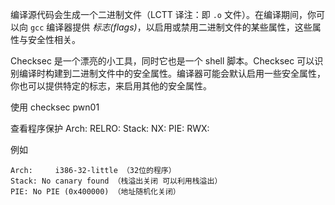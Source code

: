 

编译源代码会生成一个二进制文件（LCTT 译注：即 `.o` 文件）。在编译期间，你可以向 `gcc` 编译器提供 *标志(flags)*，以启用或禁用二进制文件的某些属性，这些属性与安全性相关。

Checksec 是一个漂亮的小工具，同时它也是一个 shell 脚本。Checksec 可以识别编译时构建到二进制文件中的安全属性。编译器可能会默认启用一些安全属性，你也可以提供特定的标志，来启用其他的安全属性。


使用
checksec pwn01

查看程序保护
Arch:
RELRO:
Stack:
NX:
PIE:
RWX:


例如
```
Arch:     i386-32-little （32位的程序） 
Stack: No canary found （栈溢出关闭 可以利用栈溢出） 
PIE: No PIE (0x400000) （地址随机化关闭）
```